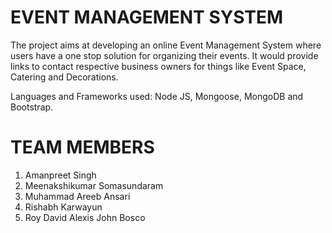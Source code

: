 # EVENT MANAGEMENT SYSTEM

The project aims at developing an online Event Management System where users have a one stop solution for organizing their events. It would provide links to contact respective business owners for things like Event Space, Catering and Decorations.

Languages and Frameworks used: Node JS, Mongoose, MongoDB and Bootstrap.

# TEAM MEMBERS
1) Amanpreet Singh
2) Meenakshikumar Somasundaram
3) Muhammad Areeb Ansari
4) Rishabh Karwayun
5) Roy David Alexis John Bosco
